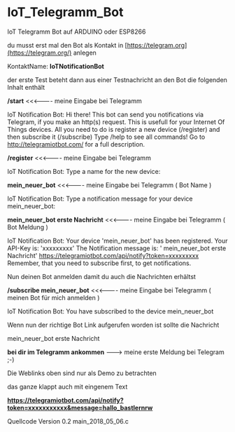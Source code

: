 # IoT_Telegramm_Bot
IoT Telegramm Bot auf ARDUINO oder ESP8266

du musst erst mal den Bot als Kontakt in [https://telegram.org](https://telegram.org/) anlegen 

KontaktName: **IoTNotificationBot** 

der erste Test beteht dann aus einer Testnachricht an den Bot die folgenden Inhalt enthält

**/start**  <<<---- meine Eingabe bei Telegramm 

IoT Notification Bot:
Hi there!
This bot can send you notifications via Telegram, if you make an http(s)
request. This is usefull for your Internet Of Things devices. All you need
to do is register a new device (/register) and then subscribe it
(/subscribe)
Type /help to see all commands!
Go to http://telegramiotbot.com/ for a full description.

**/register**  <<<---- meine Eingabe bei Telegramm 

IoT Notification Bot:
Type a name for the new device:

**mein_neuer_bot**  <<<---- meine Eingabe bei Telegramm ( Bot Name ) 

IoT Notification Bot:
Type a notification message for your device mein_neuer_bot:

**mein_neuer_bot erste Nachricht** <<<---- meine Eingabe bei Telegramm  ( Bot Meldung ) 

IoT Notification Bot:
Your device 'mein_neuer_bot' has been registered.
Your API-Key is: 'xxxxxxxxx'
The Notification message is:
' mein_neuer_bot 
erste Nachricht'
https://telegramiotbot.com/api/notify?token=xxxxxxxxx
Remember, that you need to subscribe first, to get notifications.

Nun deinen Bot anmelden damit du auch die Nachrichten erhältst

**/subscribe mein_neuer_bot**  <<<---- meine Eingabe bei Telegramm ( meinen Bot für mich anmelden )

IoT Notification Bot:
You have subscribed to the device mein_neuer_bot

Wenn nun der richtige Bot Link aufgerufen worden ist sollte die Nachricht 

mein_neuer_bot erste Nachricht

**bei dir im Telegramm ankommen** ---> meine erste Meldung bei Telegram ;-)

Die Weblinks oben sind nur als Demo zu betrachten 

das ganze klappt auch mit eingenem Text

**https://telegramiotbot.com/api/notify?token=xxxxxxxxxxx&message=hallo_bastlernrw**

Quellcode Version 0.2 main_2018_05_06.c 
